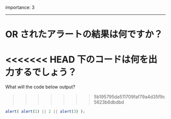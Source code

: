 importance: 3

---

# OR されたアラートの結果は何ですか？

<<<<<<< HEAD
下のコードは何を出力するでしょう？
=======
What will the code below output?
>>>>>>> 5b195795da511709faf79a4d35f9c5623b6dbdbd

```js
alert( alert(1) || 2 || alert(3) );
```
